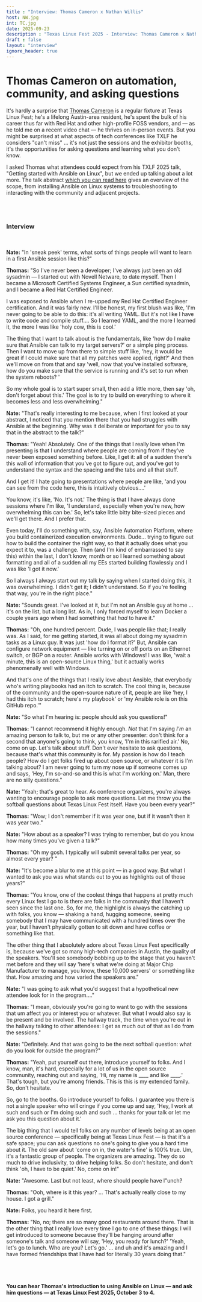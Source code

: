 ```yaml
---
title : "Interview: Thomas Cameron x Nathan Willis"
host: NW.jpg
int: TC.jpg
date: 2025-09-23
description : "Texas Linux Fest 2025 - Interview: Thomas Cameron x Nathan Willis"
draft : false
layout: "interview"
ignore_header: true
---
```


# Thomas Cameron on automation, community, and asking questions

It's hardly a surprise that [Thomas Cameron](https://2025.texaslinuxfest.org/speakers/thomas-cameron/) is a regular fixture at Texas Linux Fest; he's a lifelong Austin-area resident, he's spent the bulk of his career thus far with Red Hat and other high-profile FOSS vendors, and — as he told me on a recent video chat — he thrives on in-person events. But you might be surprised at what aspects of tech conferences like TXLF he considers "can't miss" ... it's not just the sessions and the exhibitor booths, it's the opportunities for asking questions and learning what you don't know.

I asked Thomas what attendees could expect from his TXLF 2025 talk, "Getting started with Ansible on Linux", but we ended up talking about a lot more. The talk abstract [which you can read here](https://2025.texaslinuxfest.org/talks/getting-started-with-ansible-on-linux/) gives an overview of the scope, from installing Ansible on Linux systems to troubleshooting to interacting with the community and adjacent projects.


<br /><br />
### Interview

<br /><br />
__Nate:__ "In 'sneak peek' terms, what sorts of things people will want to
learn in a first Ansible session like this?"

__Thomas:__ "So I've never been a developer; I've always just been an old
sysadmin — I started out with Novell Netware, to date myself. Then I
became a Microsoft Certified Systems Engineer, a Sun certified
sysadmin, and I became a Red Hat Certified Engineer.

I was exposed to Ansible when I re-upped my Red Hat Certified Engineer
certification. And it was fairly new. I'll be honest, my first
blush was like, 'I'm never going to be able to do this: it's all
writing YAML. But it's not like I have to write code and compile
stuff.... So I learned YAML, and the more I learned it, the more I was
like 'holy cow, this is cool.' 

The thing that I want to talk about is the fundamentals, like 'how
do I make sure that Ansible can talk to my target servers?' or a
simple ping process. Then I want to move up from there to simple stuff
like, 'hey, it would be great if I could make sure that all my
patches were applied, right?' And then we'll move on from that and
say 'well, now that you've installed software, how do you make sure
that the service is running and it's set to run when the system
reboots? '

So my whole goal is to start super small, then add a little more, then
say 'oh, don't forget about this.' The goal is to try to build on
everything to where it becomes less and less overwhelming."

__Nate:__ "That's really interesting to me because, when I first looked at
your abstract, I noticed that you mention there that you had struggles
with Ansible at the beginning. Why was it deliberate or important for
you to say that in the abstract to the talk?"

__Thomas:__ "Yeah! Absolutely. One of the things that I
really love when I'm presenting is that I understand
where people are coming from if they've never been exposed
something before. Like, I get it: all of a sudden there's this
wall of information that you've got to figure out, and you've got to
understand the syntax and the spacing and the tabs and all that
stuff.

And I get it! I hate going to presentations where people are like,
'and you can see from the code here, this is intuitively obvious....'

You know, it's like, 'No. It's not.' The thing is that I have
always done sessions where I'm like, 'I understand,
especially when you're new, how overwhelming this can be.' So,
let's take little bitty bite-sized pieces and we'll get there.
And I prefer that.

Even today, I'll do something with, say, Ansible Automation Platform,
where you build containerized execution environments. Dude... trying
to figure out how to build the container the right way, so that it
actually does what you expect it to, was a challenge. Then (and I'm
kind of embarrassed to say this) within the last, I don't know, month
or so I learned something about formatting and all of a sudden all my
EEs started building flawlessly and I was like 'I got it now.'

So I always I always start out my talk by saying when I started doing
this, it was overwhelming. I didn't get it; I didn't understand. So if
you're feeling that way, you're in the right place."

__Nate:__ "Sounds great. I've looked at it, but I'm not an Ansible guy at
home ... it's on the list, but a long list. As in, I only forced
myself to learn Docker a couple years ago when I had something that
<em>had</em> to have it."

__Thomas:__ "Oh, one hundred percent. Dude, I was people like that; I
really was. As I said, for me getting started, it was all about
doing my sysadmin tasks as a Linux guy. It was just 'how do I
format it?' But, Ansible can configure network equipment — like
turning on or off ports on an Ethernet switch, or BGP on a
router. Ansible works with Windows! I was like, 'wait a minute, this
is an  open-source Linux thing,' but it actually works phenomenally
well with Windows.

And that's one of the things that I really love about Ansible, that
everybody who's writing playbooks had an itch to scratch. The cool
thing is, because of the community and the open-source nature of it,
people are like 'hey, I had this itch to scratch; here's my playbook'
or 'my Ansible role is on this GitHub repo.'"

__Nate:__ "So what I'm hearing is: people should ask you questions!"

__Thomas:__ "I cannot recommend it highly enough. <em>Not</em> that I'm
saying <em>I'm</em> an amazing person to talk to, but me or any other
presenter: don't think for a second that anyone's going to think, you
know, 'I'm in this rarified air.' No, come on up. Let's  talk about
stuff. Don't ever hesitate to ask questions, because that's what this
community is for. My passion is how do I teach people? How do I get
folks fired up about open source, or whatever it is I'm talking about?
I am never going to turn my nose up if someone comes up and says,
'Hey,  I'm so-and-so and this is what I'm working on.' Man, there are
no silly questions."

__Nate:__ "Yeah; that's great to hear. As conference organizers, you're
always wanting to encourage people to ask more questions. Let me throw
you the softball questions about Texas Linux Fest itself. Have you
been every year?"

__Thomas:__ "Wow; I don't remember if it was year one, but if it wasn't
then it was year two."

__Nate:__ "How about as a speaker? I was trying to remember, but do you
know how many times you've given a talk?"

__Thomas:__ "Oh my gosh. I typically will submit several talks per year,
so almost every year? "

__Nate:__ "It's become a blur to me at this point — in a good way. But what
I wanted to ask you was what stands out to you as highlights out of
those years?"

__Thomas:__ "You know, one of the coolest things that happens at pretty
much every Linux fest I go to is there are folks in the community
that I haven't seen since the last one. So, for me, the highlight is
always the catching up with folks, you know — shaking a hand, hugging
someone, seeing somebody that I may have communicated with a hundred
times over the year, but I haven't physically gotten to sit down and
have coffee or something like that.

The other thing that I absolutely adore about Texas Linux Fest
specifically is, because we've got so many high-tech companies in
Austin, the quality of the speakers. You'll see somebody bobbing up to
the stage that you haven't met before and they will say 'here's what
we're doing at Major Chip Manufacturer to manage, you know, these
10,000 servers' or something like that. How amazing and how varied the
speakers are."

__Nate:__ "I was going to ask what you'd suggest that a hypothetical new
attendee look for in the program...."

__Thomas:__ "I mean, obviously you're going to want to go with the sessions
that um affect you or interest you or whatever. But what I would
also say is be present and be involved. The hallway track, the time
when you're out in the hallway talking to other attendees: I get as
much out of that as I do from the sessions."

__Nate:__ "Definitely. And that was going to be the next softball question:
what do you look for outside the program?"

__Thomas:__ "Yeah, put yourself out there, introduce yourself
to folks. And I know, man, it's hard, especially for a lot
of us in the open source community, reaching out and
saying, 'Hi, my name is ____ and like ____.' That's tough, but you're
among friends. This is this is my extended family. So, don't hesitate.

So, go to the booths. Go introduce yourself to folks. I guarantee you
there is not a single speaker who will cringe if you come up and
say, 'Hey, I work at such and such or I'm doing such and such ... 
thanks for your talk or let me ask you this question about it.'

The big thing that I would tell folks on any number of levels being at
an open source conference — specifically being at Texas Linux Fest —
is that it's a safe space; you can ask questions no one's going to give you
a hard time about it. The old saw about 'come on in, the water's fine'
is 100% true. Um, it's a fantastic group of people. The organizers are
amazing. They do so much to drive inclusivity, to drive helping
folks. So don't hesitate, and don't think 'oh, I have to be quiet.'
No, come on in!"

__Nate:__ "Awesome. Last but not least, where should people have l"unch?

__Thomas:__ "Ooh, where is it this year? ... That's actually really close
to my house. I got a grill."

__Nate:__ Folks, you heard it here first.

__Thomas:__ "No, no; there are so many good restaurants around there. That
is the other thing that I really love every time I go to one of these
things: I will get introduced to someone because they'll be hanging
around after someone's talk and someone will say, 'Hey, you ready for
lunch?' 'Yeah, let's go to lunch. Who are you? Let's go.' ... and uh
and it's amazing and I have formed friendships that I have had for
literally 30 years doing that."

<br />
<br />

<h4>You can hear Thomas's introduction to using Ansible on Linux — and ask
him questions — at Texas Linux Fest 2025, October 3 to 4.</h4>
